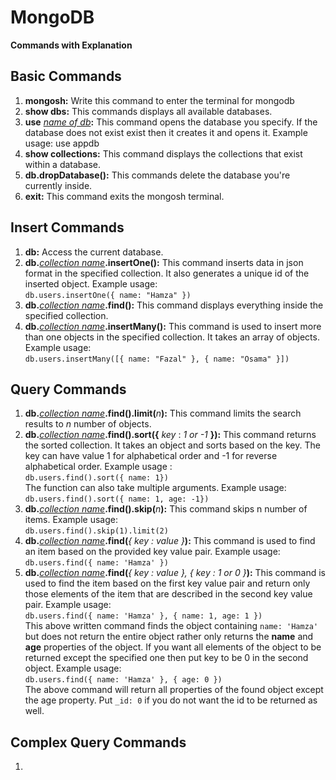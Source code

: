 # MongoDB

**Commands with Explanation**

## Basic Commands

1. **mongosh:** Write this command to enter the terminal for mongodb
1. **show dbs:** This commands displays all available databases.
1. **use** <u>_name of db_</u>**:** This command opens the database you specify. If the database does not exist exist then it creates it and opens it. Example usage: use appdb
1. **show collections:** This command displays the collections that exist within a database.
1. **db.dropDatabase():** This commands delete the database you're currently inside.
1. **exit:** This command exits the mongosh terminal.

## Insert Commands

1. **db:** Access the current database.
1. **db.**<u>_collection name_</u>**.insertOne():** This command inserts data in json format in the specified collection. It also generates a unique id of the inserted object. Example usage:  
   `db.users.insertOne({ name: "Hamza" })`
1. **db.**<u>_collection name_</u>**.find():** This command displays everything inside the specified collection.
1. **db.**<u>_collection name_</u>**.insertMany():** This command is used to insert more than one objects in the specified collection. It takes an array of objects. Example usage:  
   `db.users.insertMany([{ name: "Fazal" }, { name: "Osama" }])`

## Query Commands

1. **db.**<u>_collection name_</u>**.find().limit(**_n_**):** This command limits the search results to _n_ number of objects.
1. **db.**<u>_collection name_</u>**.find().sort({** _key_ : _1 or -1_ **}):** This command returns the sorted collection. It takes an object and sorts based on the key. The key can have value 1 for alphabetical order and -1 for reverse alphabetical order. Example usage :  
   `db.users.find().sort({ name: 1})`  
   The function can also take multiple arguments. Example usage:  
   `db.users.find().sort({ name: 1, age: -1})`
1. **db.**<u>_collection name_</u>**.find().skip(**_n_**):** This command skips n number of items. Example usage:  
   `db.users.find().skip(1).limit(2)`
1. **db.**<u>_collection name_</u>**.find(**_{ key : value }_**):** This command is used to find an item based on the provided key value pair. Example usage:  
   `db.users.find({ name: 'Hamza' })`
1. **db.**<u>_collection name_</u>**.find(**_{ key : value }, { key : 1 or 0 }_**):** This command is used to find the item based on the first key value pair and return only those elements of the item that are described in the second key value pair. Example usage:  
    `db.users.find({ name: 'Hamza' }, { name: 1, age: 1 })`  
   This above written command finds the object containing `name: 'Hamza'` but does not return the entire object rather only returns the **name** and **age** properties of the object. If you want all elements of the object to be returned except the specified one then put key to be 0 in the second object. Example usage:  
   `db.users.find({ name: 'Hamza' }, { age: 0 })`  
   The above command will return all properties of the found object except the age property. Put `_id: 0` if you do not want the id to be returned as well.

## Complex Query Commands

1.
